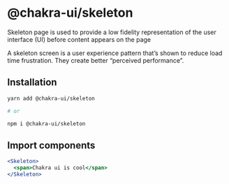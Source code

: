 # @chakra-ui/skeleton

Skeleton page is used to provide a low fidelity representation of the user
interface (UI) before content appears on the page

A skeleton screen is a user experience pattern that’s shown to reduce load time
frustration. They create better “perceived performance”.

## Installation

```sh
yarn add @chakra-ui/skeleton

# or

npm i @chakra-ui/skeleton
```

## Import components

```jsx
<Skeleton>
  <span>Chakra ui is cool</span>
</Skeleton>
```
